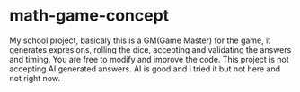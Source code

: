 # math-game-concept
My school project, basicaly this is a GM(Game Master) for the game, it generates expresions, rolling the dice, accepting and validating the answers and timing. You are free to modify and improve the code. This project is not accepting AI generated answers. AI is good and i tried it but not here and not right now.
